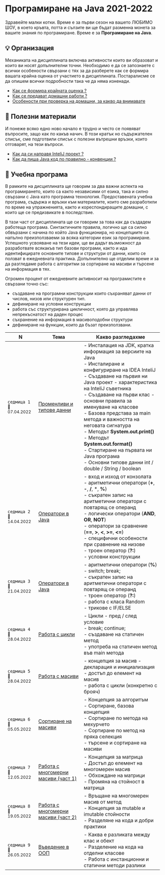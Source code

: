 # Програмиране на Java 2021-2022

Здравейте малки котки. Време е за първи сезон на вашето ЛЮБИМО ШОУ, в което кръвта, потта и сълзите ви ще бъдат разменна монета за вашите знания по програмиране. Време е за **Програмиране на Java**.

## 💡 Организация
Механиката на дисциплината включва активности които ви образоват и които ви носят допълнителни точни. Необходимо е да се запознаете с всички особености свързани с тях за да разберете как се формира вашата крайна оценка от участието в дисциплината. Постаралисме се да опишем всички подробности така че да няма изненади.
- [Как се формира крайната оценка ?](_org/points/README.md)
- [Как се предават домашни работи ? ](_org/submit/README.md)
- [Особености при проверка на домашни, за какво да внимавате](_org/review/README.md)

## 📌 Полезни материали
И понеже всяко едно ново начало е трудно и често се появяват въпросите, защо как по какъв начич. В този кратък но съдържателен списък, сме подготвили списък с полезни вътрешни връзки, които отговарят, на тези въпроси.
- [Как да си направя InteliJ проект ?](_extra/first_java_program/README.md)
- [Как да пиша Java код по правилно - конвенции ? ](_extra/code_conventions/README.md)

## 🚀 Учебна програма

В рамките на дисциплината ще говорим за два важни аспекта на програмирането, които са както независими от езика, така и силно свързани с Java като програмна технология. Предоставената учебна програма, съдържа и връзки към материалите, които сме разработили по време на упражненията, както и кореспондиращите домашни, с които ще се предизвикате в последствие. 

В тази част от дисциплината ще си говорим за това как да създадем работеща програма. Синтактичните правила, логично ще са силно обвързани с начина по който Java функционира, но концепциите са напълно преизползваеми за всяка категории език за програмиране. Успешното усвояване на тези идеи, ще ви дадът възможност да разработвате всякакъв тип базови програми, както и ида идентифицирате основните типове и структури от данни, които се ползват в ежедневната практика. Допълнително ще отделим време и за да разгледаме работа с алгоритми за сортиране на масиви и търсене на информация в тях.

Огромен процент от ежедневните активносит на програмистите е свързани точно със: 
 - създаване на програмни конструкции които съхраняват данни от числов, низов или структурен тип.
 - дефиниране на условни конструкции
 - работа със структурирана цикличност, която да управлява непрекъснатост на даден процес
 - съхранение на информация в масивоподобни структури
 - дефиниране на функции, които да бъзат преизползвани.

<table>
    <thead>
        <tr>
            <th width="120">N</th>
            <th width="280px">Тема</th>
            <th width="610px">Какво разгледахме</th>
        </tr>
    </thead>
    <tbody>
        <tr>
            <td>
                <code>седмица 1</code><br>
                <sub>📅07.04.2022</sub>
            </td>
            <td>
                <a href="./week-1/README.md">
                    Променливи и типове данни
                </a>
            </td>
            <td>
            - Инсталация на JDK, кратка информация за версиите на Java <br>
            - Инсталиране и конфигуриране на IDEA InteliJ <br>
            - Създаване на първия ни Java проект - характеристика на InteliJ съветника <br>
            - Създаване на първи клас - основни правила за именуване на класове <br>
            - Базова представа за main метода и важността на неговата сигнатура <br>
            - Методът <strong>System.out.print()</strong> <br>
            - Методът <strong>System.out.format()</strong> <br>
            - Стартиране на първата ни Java програма <br>
            - Основни типове данни int / double / String / boolean
            </td>
        </tr>
        <tr>
            <td>
                <code>седмица 2</code>
                <br>
                <sub>📅14.04.2022</sub>
            </td>
            <td>
                <a href="./week-2/README.md">
                    Оператори в Java
                </a>            
            </td>
            <td>
            - вход и изход от конзолата <br>
            - аритметични оператори (<strong>+</strong>, <strong>-</strong>, <strong>/</strong>, *, <strong>%</strong>) <br>
            - съкратен запис на аритметични оператори с повтарящ се операнд <br>
            - логически оператори (<strong>AND</strong>, <strong>OR</strong>, <strong>NOT</strong>) <br>
            - оператори за сравнение (<strong>==</strong>, <strong>></strong>, <strong><</strong>, <strong>>=</strong>, <strong><=</strong>) <br>
            - специфични особености при сравнение на низове <br>
            - троен оператор (<strong>?:</strong>) <br>
            - условни конструкции
            </td>
        </tr>
        <tr>
            <td>
                <code>седмица 3</code>
                <br>
                <sub>📅21.04.2022</sub>
            </td>
            <td>
                <a href="./week-3/README.md">
                    Оператори в Java
                </a>
            </td>            
            <td>
            - аритметични оператори (<strong>%</strong>) <br>
            - switch; break;  <br>
            - съкратен запис на аритметични оператори с повтарящ се операнд <br>
            - троен оператор (<strong>?:</strong>) <br>
            - работа с класа Random <br>
            - трикове с IF/ELSE  <br>
            </td>
        </tr>
        <tr>
            <td>
                <code>седмица 4</code>
                <br>
                <sub>📅28.04.2022</sub>
            </td>
            <td>
                <a href="./week-4/README.md">
                    Работа с цикли
                </a>
            </td>
            <td>
            - Цикли - пред / след условие <br>
            - break; continue; <br>
            - създаване на статичен метод <br>
            - употреба на статичен метод във main метода
            </td>
        </tr>
        <tr>
            <td>
                <code>седмица 5</code>
                <br>
                <sub>📅28.04.2022</sub>
            </td>
            <td>
                <a href="./week-5/README.md">
                    Работа с масиви
                </a>
            </td>
            <td>
            - концепция за масив - декларация и инициализация <br>
            - достъп до елемент на масив <br>
            - работа с цикли (конкретно с брояч)
            </td>
        </tr>                
        <tr>
            <td>
                <code>седмица 6</code>
                <br>
                <sub>📅05.05.2022</sub>
            </td>
            <td>
                <a href="./week-6/README.md">
                    Сортиране на масиви
                </a>
            </td>
            <td>
            - Концепция за алгоритъм <br>
            - Сортиране, базова концепция <br>
            - Сортиране по метода на мехурчето <br>
            - Сортиране по метод на пряка селекция <br>
            - търсене и сортиране на масиви
            </td>
        </tr>
        <tr>
            <td>
                <code>седмица 7</code>
                <br>
                <sub>📅12.05.2022</sub>
            </td>
            <td>
                <a href="./week-7/README.md">
                    Работа с многомерни масиви (част 1)
                </a>
            </td>
            <td>
            - Концепция за матрица <br>
            - Достъп до елемент на многомерен масив <br>
            - Обхождане на матрици <br>
            - Промяна на стойност в матрица
            </td>
        </tr>
        <tr>
            <td>
                <code>седмица 8</code>
                <br>
                <sub>📅19.05.2022</sub>
            </td>
            <td>
                <a href="./week-8/README.md">
                    Работа с многомерни масиви (част 2)
                </a>
            </td>
            <td>
            - Връщане на многомерен масив от метод <br>
            - Концепция за mutable и imutable стойности <br>
            - Разделяне на кода и добри практики
            </td>
        </tr>
        <tr>
            <td>
                <code>седмица 9</code>
                <br>
                <sub>📅26.05.2022</sub>
            </td>
            <td>
                <a href="./week-9/README.md">
                    Въведение в ООП
                </a>
            </td>
            <td>
            - Каква е разликата между клас и обект <br>
            - Разделение на кода на отделни класове <br>
            - Работа с инстанционни и статични методи разлики
            </td>
        </tr>        
    <tbody>
</table>
